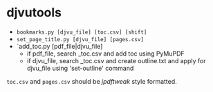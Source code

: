 # djvutools

- `bookmarks.py [djvu_file] [toc.csv] [shift]`
- `set_page_title.py [djvu_file] [pages.csv]`
- `add_toc.py [pdf_file|djvu_file]
  - if pdf_file, search _toc.csv and add toc using PyMuPDF
  - if djvu_file, search _toc.csv and create outline.txt and apply for djvu_file using 'set-outline' command

`toc.csv` and `pages.csv` should be *jpdftweak* style formatted. 
